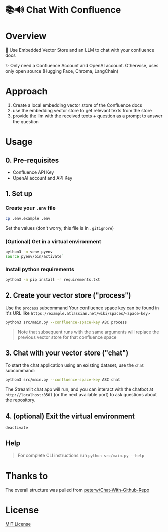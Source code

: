 # 📚🔊 Chat With Confluence

# Overview
📖 Use Embedded Vector Store and an LLM to chat with your confluence docs

✨ Only need a Confluence Account and OpenAI account. Otherwise, uses only open source (Hugging Face, Chroma, LangChain)

# Approach
1. Create a local embedding vector store of the Confluence docs
2. use the embedding vector store to get relevant texts from the store
3. provide the llm with the received texts + question as a prompt to answer the question

# Usage
## 0. Pre-requisites
- Confluence API Key
- OpenAI account and API Key

## 1. Set up
### Create your `.env` file

```bash
cp .env.example .env
```

Set the values (don't worry, this file is in `.gitignore`)

### (Optional) Get in a virtual environment

```bash
python3 -m venv pyenv
source pyenv/bin/activate`
```

### Install python requirements
```bash
python3 -m pip install -r requirements.txt
```

## 2. Create your vector store ("process")
Use the `process` subcommand
Your confluence space key can be found in it's URL like `https://example.atlassian.net/wiki/spaces/<space-key>`

```bash
python3 src/main.py --confluence-space-key ABC process
```

> Note that subsequent runs with the same arguments will replace the previous vector store for that confluence space

## 3. Chat with your vector store ("chat")
To start the chat application using an existing dataset, use the `chat` subcommand:

```bash
python3 src/main.py --confluence-space-key ABC chat
```

The Streamlit chat app will run, and you can interact with the chatbot at `http://localhost:8501` (or the next available port) to ask questions about the repository.

## 4. (optional) Exit the virtual environment
```bash
deactivate
```

## Help
> For complete CLI instructions run `python src/main.py --help`

# Thanks to
The overall structure was pulled from [peterw/Chat-With-Github-Repo](https://github.com/peterw/Chat-with-Github-Repo)

# License

[MIT License](LICENSE)
